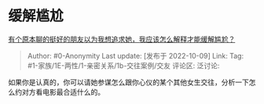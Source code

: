 # 缓解尴尬
[有个原本聊的挺好的朋友以为我想追求她，我应该怎么解释才能缓解尴尬？](https://www.zhihu.com/question/558267604/answer/2707175760)

> Author: #0-Anonymity
> Last update: [发布于 2022-10-09]
> Link:
> Tag: #1-家族/1E-两性/1-亲密关系/1b-交往案例/交友
> 评论区:
> 泛讨论:

如果你是认真的，你可以请她参谋怎么跟你心仪的某个其他女生交往，分析一下怎么约对方看电影最合适什么的。
